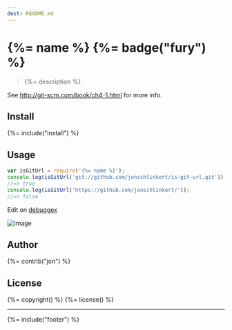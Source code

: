 ```yaml
---
dest: README.md
---
```

# {%= name %} {%= badge("fury") %}

> {%= description %}

See <http://git-scm.com/book/ch4-1.html> for more info.

## Install
{%= include("install") %}

## Usage

```js
var isGitUrl = require('{%= name %}');
console.log(isGitUrl('git://github.com/jonschlinkert/is-git-url.git'));
//=> true
console.log(isGitUrl('https://github.com/jonschlinkert/'));
//=> false
```

Edit on [debuggex](https://www.debuggex.com/r/WeYxcD7Ghp5ekrPR/0#cheatsheet)

![image](https://cloud.githubusercontent.com/assets/383994/2627089/bd37da5c-bdf9-11e3-9c26-d2b02f46bc24.png)


## Author
{%= contrib("jon") %}

## License
{%= copyright() %}
{%= license() %}

***

{%= include("footer") %}